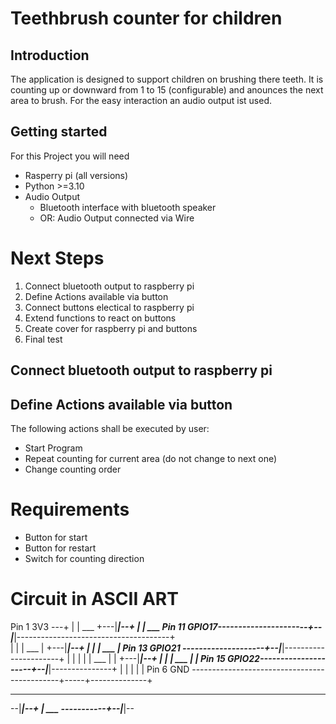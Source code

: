 # Teethbrush counter for children
## Introduction
The application is designed to support children on brushing there teeth. It is counting up or downward from 1 to 15 (configurable) and anounces the next area to brush.
For the easy interaction an audio output ist used.
## Getting started
For this Project you will need
- Rasperry pi (all versions)
- Python >=3.10
- Audio Output 
    - Bluetooth interface with bluetooth speaker
    - OR: Audio Output connected via Wire

# Next Steps
1. Connect bluetooth output to raspberry pi
2. Define Actions available via button
3. Connect buttons electical to raspberry pi
4. Extend functions to react on buttons
5. Create cover for raspberry pi and buttons
6. Final test

## Connect bluetooth output to raspberry pi
## Define Actions available via button

The following actions shall be executed by user: 

- Start Program
- Repeat counting for current area (do not change to next one)
- Change counting order 

# Requirements
- Button for start
- Button for restart
- Switch for counting direction

# Circuit in ASCII ART

Pin 1 3V3			---+
                            |
							|	   ___
							+---|___|--+
							|	           |    ___
Pin 11 GPIO17----------------------+--|___|--------------------------------------+		   
                            |																|
							|	  ___														|
							+---|___|--+												|
							|	           |    ___										|
Pin 13 GPIO21 --------------------+--|___|----------------------+		   		|
                            |												|				|
							|	  ___										|				|
							+---|___|--+								|				|
								           |    ___						|				|
Pin 15 GPIO22---------------------+--|___|---------------+		|				|
																	 |		|				|
Pin 6 GND		---------------------------------------------+-----+--------------+

   ___
--|___|--+
           |    ___
-----------+--|___|--		   